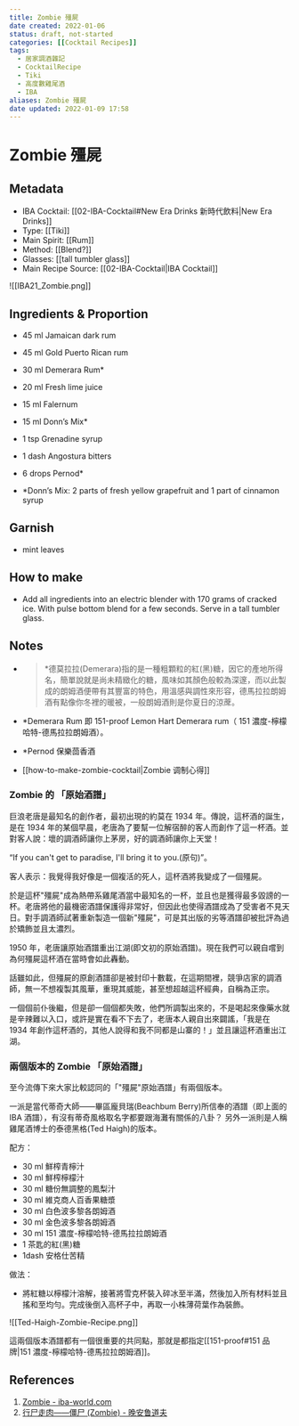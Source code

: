```yaml
---
title: Zombie 殭屍
date created: 2022-01-06
status: draft, not-started
categories: [[Cocktail Recipes]]
tags:
  - 居家調酒雜記
  - CocktailRecipe
  - Tiki
  - 高度數雞尾酒
  - IBA
aliases: Zombie 殭屍
date updated: 2022-01-09 17:58
---
```


# Zombie 殭屍

## Metadata

- IBA Cocktail: [[02-IBA-Cocktail#New Era Drinks 新時代飲料|New Era Drinks]]
- Type: [[Tiki]]
- Main Spirit: [[Rum]]
- Method: [[Blend?]]
- Glasses: [[tall tumbler glass]]
- Main Recipe Source: [[02-IBA-Cocktail|IBA Cocktail]]

![[IBA21_Zombie.png]]

## Ingredients & Proportion

- 45 ml Jamaican dark rum

- 45 ml Gold Puerto Rican rum

- 30 ml Demerara Rum*

- 20 ml Fresh lime juice

- 15 ml Falernum

- 15 ml Donn’s Mix*

- 1 tsp Grenadine syrup

- 1 dash Angostura bitters

- 6 drops Pernod*

- *Donn’s Mix: 2 parts of fresh yellow grapefruit and 1 part of cinnamon syrup

## Garnish

- mint leaves

## How to make

- Add all ingredients into an electric blender with 170 grams of cracked ice. With pulse bottom blend for a few seconds. Serve in a tall tumbler glass.

## Notes

- > *德莫拉拉(Demerara)指的是一種粗顆粒的紅(黑)糖，因它的產地所得名，簡單說就是尚未精緻化的糖，風味如其顏色般較為深邃，而以此製成的朗姆酒便帶有其豐富的特色，用溫感與調性來形容，德馬拉拉朗姆酒有點像你冬裡的暖被，一般朗姆酒則是你夏日的涼蓆。

- *Demerara Rum 即  151-proof Lemon Hart Demerara rum（ 151 濃度-檸檬哈特-德馬拉拉朗姆酒）。

- *Pernod 保樂茴香酒

- [[how-to-make-zombie-cocktail|Zombie 调制心得]]

### Zombie 的 「原始酒譜」

巨浪老唐是最知名的創作者，最初出現的約莫在 1934 年。傳說，這杯酒的誕生，是在 1934 年的某個早晨，老唐為了要幫一位解宿醉的客人而創作了這一杯酒。並對客人說：壞的調酒師讓你上茅房，好的調酒師讓你上天堂！

“If you can't get to paradise, I'll bring it to you.(原句)”。

客人表示：我覺得我好像是一個複活的死人，這杯酒將我變成了一個殭屍。

於是這杯"殭屍"成為熱帶系雞尾酒當中最知名的一杯，並且也是獲得最多毀謗的一杯。老唐將他的最機密酒譜保護得非常好，但因此也使得酒譜成為了受害者不見天日。對手調酒師試著重新製造一個新"殭屍"，可是其出版的劣等酒譜卻被批評為過於矯飾並且太濃烈。

1950 年，老唐讓原始酒譜重出江湖(即文初的原始酒譜)。現在我們可以親自嚐到為何殭屍這杯酒在當時會如此轟動。

話雖如此，但殭屍的原創酒譜卻是被封印十數載，在這期間裡，競爭店家的調酒師，無一不想複製其風華，重現其威能，甚至想超越這杯經典，自稱為正宗。

一個個前仆後繼，但是卻一個個都失敗，他們所調製出來的，不是喝起來像藥水就是辛辣難以入口，或許是實在看不下去了，老唐本人親自出來闢謠，「我是在 1934 年創作這杯酒的，其他人說得和我不同都是山寨的！」並且讓這杯酒重出江湖。

### 兩個版本的 Zombie 「原始酒譜」

至今流傳下來大家比較認同的「"殭屍"原始酒譜」有兩個版本。

一派是當代蒂奇大師——畢區龐貝瑞(Beachbum Berry)所信奉的酒譜（即上面的 IBA 酒譜），有沒有蒂奇風格取名字都要跟海灘有關係的八卦？
另外一派則是人稱雞尾酒博士的泰德黑格(Ted Haigh)的版本。

配方：

- 30 ml 鮮榨青檸汁
- 30 ml 鮮榨檸檬汁
- 30 ml 糖份無調整的鳳梨汁
- 30 ml 維克商人百香果糖漿
- 30 ml 白色波多黎各朗姆酒
- 30 ml 金色波多黎各朗姆酒
- 30 ml 151 濃度-檸檬哈特-德馬拉拉朗姆酒
- 1 茶匙的紅(黑)糖
- 1dash 安格仕苦精

做法：

- 將紅糖以檸檬汁溶解，接著將雪克杯裝入碎冰至半滿，然後加入所有材料並且搖和至均勻。完成後倒入高杯子中，再取一小株薄荷葉作為裝飾。

![[Ted-Haigh-Zombie-Recipe.png]]

這兩個版本酒譜都有一個很重要的共同點，那就是都指定[[151-proof#151 品牌|151 濃度-檸檬哈特-德馬拉拉朗姆酒]]。

## References

1. [Zombie - iba-world.com](https://iba-world.com/zombie/)
2. [行尸走肉——僵尸 (Zombie) - 晚安鲁道夫](https://mp.weixin.qq.com/s/z7RTnAdX_brL3WIacCwVBQ)
